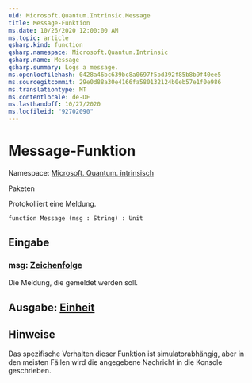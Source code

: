 ```yaml
---
uid: Microsoft.Quantum.Intrinsic.Message
title: Message-Funktion
ms.date: 10/26/2020 12:00:00 AM
ms.topic: article
qsharp.kind: function
qsharp.namespace: Microsoft.Quantum.Intrinsic
qsharp.name: Message
qsharp.summary: Logs a message.
ms.openlocfilehash: 0428a46bc639bc8a0697f5bd392f85b8b9f40ee5
ms.sourcegitcommit: 29e0d88a30e4166fa580132124b0eb57e1f0e986
ms.translationtype: MT
ms.contentlocale: de-DE
ms.lasthandoff: 10/27/2020
ms.locfileid: "92702090"
---
```

# <a name="message-function"></a>Message-Funktion

Namespace: [Microsoft. Quantum. intrinsisch](xref:Microsoft.Quantum.Intrinsic)

Paketen [](https://nuget.org/packages/)


Protokolliert eine Meldung.

```qsharp
function Message (msg : String) : Unit
```


## <a name="input"></a>Eingabe

### <a name="msg--string"></a>msg: [Zeichenfolge](xref:microsoft.quantum.lang-ref.string)

Die Meldung, die gemeldet werden soll.



## <a name="output--unit"></a>Ausgabe: [Einheit](xref:microsoft.quantum.lang-ref.unit)



## <a name="remarks"></a>Hinweise

Das spezifische Verhalten dieser Funktion ist simulatorabhängig, aber in den meisten Fällen wird die angegebene Nachricht in die Konsole geschrieben.